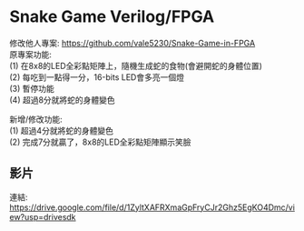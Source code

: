 # Snake Game Verilog/FPGA
修改他人專案: https://github.com/vale5230/Snake-Game-in-FPGA  
原專案功能:  
(1) 在8x8的LED全彩點矩陣上，隨機生成蛇的食物(會避開蛇的身體位置)  
(2) 每吃到一點得一分，16-bits LED會多亮一個燈  
(3) 暫停功能  
(4) 超過8分就將蛇的身體變色  

新增/修改功能:  
(1) 超過4分就將蛇的身體變色  
(2) 完成7分就贏了，8x8的LED全彩點矩陣顯示笑臉  

## 影片  
連結: https://drive.google.com/file/d/1ZyltXAFRXmaGpFryCJr2Ghz5EgKO4Dmc/view?usp=drivesdk
